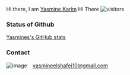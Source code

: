 <!---- ---->
Hi there, I am [Yasmine Karim](https://github.com/YasoKarim)
Hi There ![visitors](https://visitor-badge..me/badge?page_id=${YasoKarim}.${YasoKarim/YasoKarim})
### Status of Github
[Yasmines's GitHub stats](https://github-readme-stats.vercel.app/api?username=YasoKarim&theme=dark&show_icons=true&show_icons=true&hide_border=true&&count_private=true&include_all_commits=true)
### Contact
![image](https://img.shields.io/badge/Gmail-D14836?style=for-the-badge&logo=gmail&logoColor=white)  &ensp;   yasmineelshafei10@gmail.com 

<!---
[Yasmine's sttua](https://github-readme-stats.vercel.app/api?username=YasoKarim&theme=dark&show_icons=true&hide_border=true&&count_private=true&include_all_commits=true)

YasoKarim/YasoKarim is a ✨ special ✨ repository because its `README.md` (this file) appears on your GitHub profile.
You can click the Preview link to take a look at your changes.
👋 Hi, I’m @YasoKarim
- 👀 I’m interested in ...
- 🌱 I’m currently learning ...
- 💞️ I’m looking to collaborate on ...
- 📫 How to reach me ...
[Anurag's GitHub stats](https://github-readme-stats.vercel.app/api?username=YasoKarim&theme=dark&show_icons=true](https://github-readme-stats.vercel.app/api?username=YasoKarim&show_icons=true&hide_border=true&&count_private=true&include_all_commits=true&theme=dark)
z
--->
